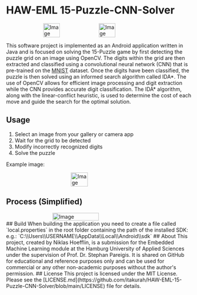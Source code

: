 # HAW-EML 15-Puzzle-CNN-Solver
<div style="display:flex; justify-content:center;">
  <img src="https://github.com/itakurah/HAW-EML-15-Puzzle-CNN-Solver/blob/main/app1.jpg" alt="Image" style="width:30%; height:auto;">
  <img src="https://github.com/itakurah/HAW-EML-15-Puzzle-CNN-Solver/blob/main/app2.jpg" alt="Image" style="width:30%; height:auto;">
</div>


This software project is implemented as an Android application written in Java and is focused on solving the 15-Puzzle game by first detecting the puzzle grid on an image using OpenCV. The digits within the grid are then extracted and classified using a convolutional neural network (CNN) that is pre-trained on the [MNIST](http://yann.lecun.com/exdb/mnist/) dataset. Once the digits have been classified, the puzzle is then solved using an informed search algorithm called IDA*. The use of OpenCV allows for efficient image processing and digit extraction while the CNN provides accurate digit classification. The IDA* algorithm, along with the linear-conflict heuristic, is used to determine the cost of each move and guide the search for the optimal solution.
## Usage
1. Select an image from your gallery or camera app
2. Wait for the grid to be detected
3. Modify incorrectly recognized digits
4. Solve the puzzle

Example image:
<div style="display:flex; justify-content:center;">
  <img src="https://github.com/itakurah/HAW-EML-15-Puzzle-CNN-Solver/blob/main/puzzle.jpg" alt="Image" style="width:30%; height:auto;">
</div>

## Process (Simplified)

<div style="display:flex; justify-content:center;">
  <img src="https://github.com/itakurah/HAW-EML-15-Puzzle-CNN-Solver/blob/main/process.jpg" alt="Image" style="width:50%; height:auto;">
</div>
## Build
When building the application you need to create a file called `local.properties` in the root folder containing the path of the installed SDK:
e.g.: `C:\\Users\\USERNAME\\AppData\\Local\\Android\\sdk`
## About
This project, created by Niklas Hoefflin, is a submission for the Embedded Machine Learning module at the Hamburg University of Applied Sciences under the supervision of Prof. Dr. Stephan Pareigis. It is shared on GitHub for educational and reference purposes only and can be used for commercial or any other non-academic purposes without the author's permission.
## License
This project is licensed under the MIT License. Please see the [LICENSE.md](https://github.com/itakurah/HAW-EML-15-Puzzle-CNN-Solver/blob/main/LICENSE) file for details.

